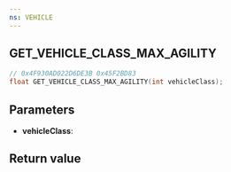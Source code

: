 ```yaml
---
ns: VEHICLE
---
```

## GET_VEHICLE_CLASS_MAX_AGILITY

```c
// 0x4F930AD022D6DE3B 0x45F2BD83
float GET_VEHICLE_CLASS_MAX_AGILITY(int vehicleClass);
```


## Parameters
* **vehicleClass**: 

## Return value
